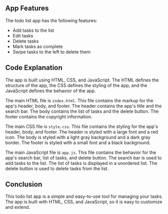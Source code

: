 
## App Features

The todo list app has the following features:

* Add tasks to the list
* Edit tasks
* Delete tasks
* Mark tasks as complete
* Swipe tasks to the left to delete them

## Code Explanation

The app is built using HTML, CSS, and JavaScript. The HTML defines the structure of the app, the CSS defines the styling of the app, and the JavaScript defines the behavior of the app.

The main HTML file is `index.html`. This file contains the markup for the app's header, body, and footer. The header contains the app's title and the search bar. The body contains the list of tasks and the delete button. The footer contains the copyright information.

The main CSS file is `style.css`. This file contains the styling for the app's header, body, and footer. The header is styled with a large font and a red icon. The body is styled with a light gray background and a dark gray border. The footer is styled with a small font and a black background.

The main JavaScript file is `app.js`. This file contains the behavior for the app's search bar, list of tasks, and delete button. The search bar is used to add tasks to the list. The list of tasks is displayed in a unordered list. The delete button is used to delete tasks from the list.

## Conclusion

This todo list app is a simple and easy-to-use tool for managing your tasks. The app is built with HTML, CSS, and JavaScript, so it is easy to customize and extend.
